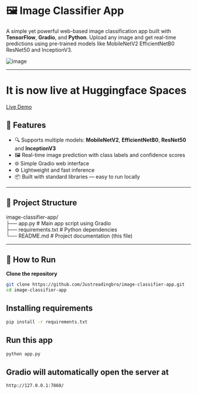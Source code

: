 # 🖼️ Image Classifier App

A simple yet powerful web-based image classification app built with **TensorFlow**, **Gradio**, and **Python**. Upload any image and get real-time predictions using pre-trained models like MobileNetV2 EfficientNetB0 ResNet50 and InceptionV3.

![image](https://github.com/user-attachments/assets/d6de7b75-e815-451b-b68d-2ac93ab4d7ba)

---
# It is now live at Huggingface Spaces
[Live Demo](https://huggingface.co/spaces/justreadingbro/image-classifier-app)
## 🚀 Features

- 🔍 Supports multiple models: **MobileNetV2**, **EfficientNetB0**, **ResNet50** and **InceptionV3**
- 🖼️ Real-time image prediction with class labels and confidence scores
- 🌐 Simple Gradio web interface
- ⚙️ Lightweight and fast inference
- 📦 Built with standard libraries — easy to run locally

---

## 📁 Project Structure
image-classifier-app/</br>
├── app.py # Main app script using Gradio</br>
├── requirements.txt # Python dependencies</br>
└── README.md # Project documentation (this file)</br>

---

## 🧪 How to Run

**Clone the repository**
```bash
git clone https://github.com/Justreadingbro/image-classifier-app.git
cd image-classifier-app
```
## Installing requirements
```bash
pip install -r requirements.txt
```
## Run this app
```bash
python app.py
```
## Gradio will automatically open the server at
```bash
http://127.0.0.1:7860/
```
